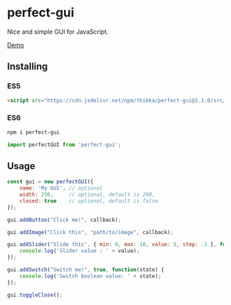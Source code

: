 # perfect-gui
Nice and simple GUI for JavaScript.

[Demo](https://thibka.github.io/perfect-gui/public/)

## Installing

### ES5
```html
<script src="https://cdn.jsdelivr.net/npm/thibka/perfect-gui@2.1.0/src/es5/perfect-gui-es5.min.js"></script>
```

### ES6
```bash
npm i perfect-gui
```

```javascript
import perfectGUI from 'perfect-gui';
```

## Usage

```javascript
const gui = new perfectGUI({
    name: 'My GUI', // optional
    width: 250,     // optional, default is 290,
    closed: true    // optional, default is false
});
```

```javascript
gui.addButton("Click me!", callback);

gui.addImage("Click this", "path/to/image", callback);

gui.addSlider("Slide this", { min: 0, max: 10, value: 5, step: .1 }, function(value) {
    console.log('Slider value : ' + value);
});

gui.addSwitch("Switch me!", true, function(state) {
    console.log('Switch boolean value: ' + state);
});

gui.toggleClose();
```
